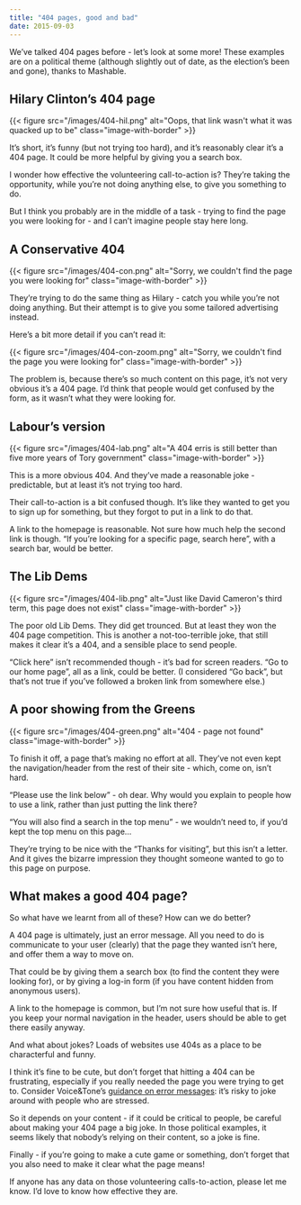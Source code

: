 ```yaml
---
title: "404 pages, good and bad"
date: 2015-09-03
---
```


We’ve talked 404 pages before - let’s look at some more! These examples are on a political theme (although slightly out of date, as the election’s been and gone), thanks to Mashable.

## Hilary Clinton’s 404 page

{{< figure src="/images/404-hil.png" alt="Oops, that link wasn't what it was quacked up to be" class="image-with-border" >}}

It’s short, it’s funny (but not trying too hard), and it’s reasonably clear it’s a 404 page. It could be more helpful by giving you a search box. 

I wonder how effective the volunteering call-to-action is? They’re taking the opportunity, while you’re not doing anything else, to give you something to do. 

But I think you probably are in the middle of a task - trying to find the page you were looking for - and I can’t imagine people stay here long.

## A Conservative 404

{{< figure src="/images/404-con.png" alt="Sorry, we couldn't find the page you were looking for" class="image-with-border" >}}

They’re trying to do the same thing as Hilary - catch you while you’re not doing anything. But their attempt is to give you some tailored advertising instead.

Here’s a bit more detail if you can’t read it:

{{< figure src="/images/404-con-zoom.png" alt="Sorry, we couldn't find the page you were looking for" class="image-with-border" >}}

The problem is, because there’s so much content on this page, it’s not very obvious it’s a 404 page. I’d think that people would get confused by the form, as it wasn’t what they were looking for.

## Labour’s version

{{< figure src="/images/404-lab.png" alt="A 404 erris is still better than five more years of Tory government" class="image-with-border" >}}

This is a more obvious 404. And they’ve made a reasonable joke - predictable, but at least it’s not trying too hard.

Their call-to-action is a bit confused though. It’s like they wanted to get you to sign up for something, but they forgot to put in a link to do that.

A link to the homepage is reasonable. Not sure how much help the second link is though. “If you’re looking for a specific page, search here”, with a search bar, would be better. 

## The Lib Dems

{{< figure src="/images/404-lib.png" alt="Just like David Cameron's third term, this page does not exist" class="image-with-border" >}}

The poor old Lib Dems. They did get trounced. But at least they won the 404 page competition. This is another a not-too-terrible joke, that still makes it clear it’s a 404, and a sensible place to send people.

“Click here” isn’t recommended though - it’s bad for screen readers. “Go to our home page”, all as a link, could be better. (I considered “Go back”, but that’s not true if you’ve followed a broken link from somewhere else.)

## A poor showing from the Greens

{{< figure src="/images/404-green.png" alt="404 - page not found" class="image-with-border" >}}

To finish it off, a page that’s making no effort at all. They’ve not even kept the navigation/header from the rest of their site - which, come on, isn’t hard.

“Please use the link below” - oh dear. Why would you explain to people how to use a link, rather than just putting the link there?

“You will also find a search in the top menu” - we wouldn’t need to, if you’d kept the top menu on this page…

They’re trying to be nice with the “Thanks for visiting”, but this isn’t a letter. And it gives the bizarre impression they thought someone wanted to go to this page on purpose. 

## What makes a good 404 page?

So what have we learnt from all of these? How can we do better?

A 404 page is ultimately, just an error message. All you need to do is communicate to your user (clearly) that the page they wanted isn’t here, and offer them a way to move on.

That could be by giving them a search box (to find the content they were looking for), or by giving a log-in form (if you have content hidden from anonymous users). 

A link to the homepage is common, but I’m not sure how useful that is. If you keep your normal navigation in the header, users should be able to get there easily anyway. 

And what about jokes? Loads of websites use 404s as a place to be characterful and funny. 

I think it’s fine to be cute, but don’t forget that hitting a 404 can be frustrating, especially if you really needed the page you were trying to get to. Consider Voice&Tone’s [guidance on error messages](https://web.archive.org/web/20170606041859/http://voiceandtone.com/failure-message/): it’s risky to joke around with people who are stressed. 

So it depends on your content - if it could be critical to people, be careful about making your 404 page a big joke. In those political examples, it seems likely that nobody’s relying on their content, so a joke is fine.

Finally - if you’re going to make a cute game or something, don’t forget that you also need to make it clear what the page means!

If anyone has any data on those volunteering calls-to-action, please let me know. I’d love to know how effective they are. 

<!-- https://uiwriting.tumblr.com/post/128269525124/404-pages -->
